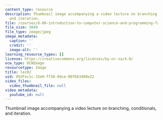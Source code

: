 ```yaml
---
content_type: resource
description: Thumbnail image accompanying a video lecture on branching, conditionals,
  and iteration.
file: /courses/6-00-introduction-to-computer-science-and-programming-fall-2008/95dfec1c15e0ff360dce00f6b3d00e22_lec02.jpg
file_size: 3649
file_type: image/jpeg
image_metadata:
  caption: ''
  credit: ''
  image-alt: ''
learning_resource_types: []
license: https://creativecommons.org/licenses/by-nc-sa/4.0/
ocw_type: OCWImage
resourcetype: Image
title: lec02
uid: 95dfec1c-15e0-ff36-0dce-00f6b3d00e22
video_files:
  video_thumbnail_file: null
video_metadata:
  youtube_id: null
---
```

Thumbnail image accompanying a video lecture on branching, conditionals, and iteration.
